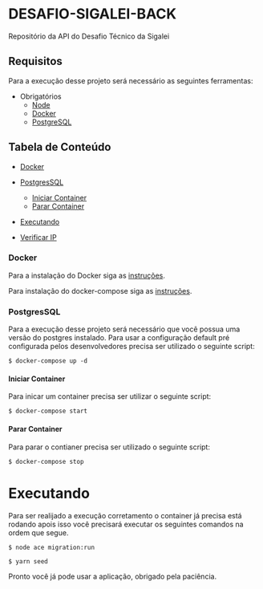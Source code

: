 # DESAFIO-SIGALEI-BACK
Repositório da API do Desafio Técnico da Sigalei

## Requisitos
Para a execução desse projeto será necessário as seguintes ferramentas:

- Obrigatórios
  - [Node](https://nodejs.org/en/)
  - [Docker](https://docs.docker.com/)
  - [PostgreSQL](https://www.postgresql.org/)

<!-- TABLE OF CONTENTS -->

## Tabela de Conteúdo

- [Docker](#docker)
- [PostgresSQL](#postgressql)
  - [Iniciar Container](#iniciar-container)
  - [Parar Container](#parar-container)

- [Executando](#executando)
- [Verificar IP](#verificar-ip)

### Docker
  Para a instalação do Docker siga as [instruções](https://docs.docker.com/engine/install/).

  Para instalação do docker-compose siga as [instruções](https://docs.docker.com/compose/install/).

### PostgresSQL
  Para a execução desse projeto será necessário que você possua uma versão do postgres instalado.
  Para usar a configuração default pré configurada pelos desenvolvedores precisa ser utilizado o seguinte script:

  ```$ docker-compose up -d```

#### Iniciar Container
  Para inicar um container precisa ser utilizar o seguinte script:

  ```$ docker-compose start```
#### Parar Container
  Para parar o contianer precisa ser utilizado o seguinte script:
  
  ```$ docker-compose stop```

# Executando
  Para ser realijado a execução corretamento o container já precisa está rodando apois isso você precisará executar os seguintes comandos na ordem que segue.

  ```$ node ace migration:run```

  ```$ yarn seed```

  Pronto você já pode usar a aplicação, obrigado pela paciência.
